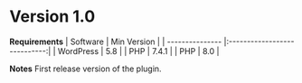# Version 1.0
**Requirements**
| Software        | Min Version                  |
| --------------- |:----------------------------:|
| WordPress       | 5.8                          |
| PHP             | 7.4.1                        |
| PHP             | 8.0                          |

**Notes**
First release version of the plugin.